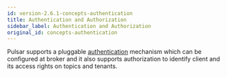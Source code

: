```yaml
---
id: version-2.6.1-concepts-authentication
title: Authentication and Authorization
sidebar_label: Authentication and Authorization
original_id: concepts-authentication
---
```


Pulsar supports a pluggable [authentication](security-overview.md) mechanism which can be configured at broker and it also supports authorization to identify client and its access rights on topics and tenants.

